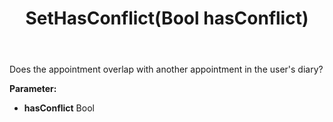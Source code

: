 ﻿---
uid: crmscript_ref_NSAppointmentEntity_SetHasConflict
title: SetHasConflict(Bool hasConflict)
intellisense: NSAppointmentEntity.SetHasConflict
keywords: NSAppointmentEntity, GetHasConflict
so.topic: reference
---

Does the appointment overlap with another appointment in the user's diary?

**Parameter:** 
 - **hasConflict** Bool


